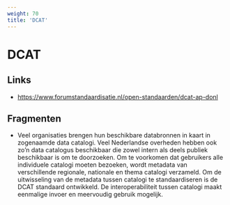 ```yaml
---
weight: 70
title: 'DCAT'
---
```


# DCAT

## Links
- https://www.forumstandaardisatie.nl/open-standaarden/dcat-ap-donl

## Fragmenten
- Veel organisaties brengen hun beschikbare databronnen in kaart in zogenaamde data catalogi. Veel Nederlandse overheden hebben ook zo’n data catalogus beschikbaar die zowel intern als deels publiek beschikbaar is om te doorzoeken. Om te voorkomen dat gebruikers alle individuele catalogi moeten bezoeken, wordt metadata van verschillende regionale, nationale en thema catalogi verzameld. Om de uitwisseling van de metadata tussen catalogi te standaardiseren is de DCAT standaard ontwikkeld. De interoperabiliteit tussen catalogi maakt eenmalige invoer en meervoudig gebruik mogelijk.

